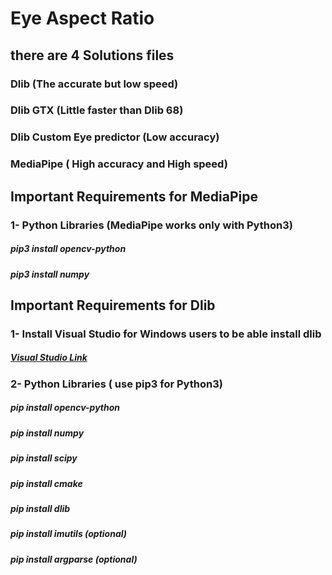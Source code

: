 # Eye Aspect Ratio
## there are 4 Solutions files 
### Dlib (The accurate but low speed)
### Dlib GTX (Little faster than Dlib 68)
### Dlib Custom Eye predictor (Low accuracy)
### MediaPipe ( High accuracy and High speed)

##  Important Requirements for MediaPipe 
### 1- Python Libraries (MediaPipe works only with Python3)
##### pip3 install opencv-python
##### pip3 install numpy

## Important Requirements for Dlib
### 1- Install Visual Studio for Windows users to be able install dlib
##### [Visual Studio Link](https://visualstudio.microsoft.com/thank-you-downloading-visual-studio/?sku=Community&channel=Release&version=VS2022&source=VSLandingPage&cid=2030&passive=false)
### 2- Python Libraries ( use pip3 for Python3)
##### pip install opencv-python
##### pip install numpy
##### pip install scipy
##### pip install cmake
##### pip install dlib
##### pip install imutils (optional)
##### pip install argparse (optional)

